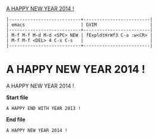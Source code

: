 [to solve]:https://www.vimgolf.com/challenges/52c3cb0d9b8634000200000e

[A HAPPY NEW YEAR 2014 !][to solve]

```
|---------------------------+-------------------------|
| emacs                     | GVIM                    |
|---------------------------+-------------------------|
| M-f M-f M-d M-d <SPC> NEW | fExpldtHrWf3 C-a :w<CR> |
| M-f M-f <DEL> 4 C-x C-s   |                         |
|---------------------------+-------------------------|
```

# A HAPPY NEW YEAR 2014 !

A HAPPY NEW YEAR 2014 !

**Start file**
```
A HAPPY END WITH YEAR 2013 !
```

**End file**
```
A HAPPY NEW YEAR 2014 !
```
